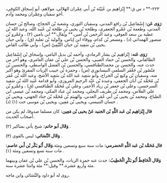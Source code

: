 ٢٢٣-** د س ق:** إِبْرَاهِيم بن عُيَيْنَة بْن أَبي عِمْران الهلالي، مولاهم، أبو إسحاق الكوفي، أخو سفيان وعِمْران ومحمد وآدم.

**رَوَى عَن:** إِسْمَاعِيل بْن رافع المدني، وسفيان الثوري، وشعبة بْن الحجاج، وصالح بْن حسان المدني، وطعمة بْن عَمْرو الجعفري، وطلحة بْن يحيى بْن طلحة بْن عُبَيد الله، وعبد الله بْن عطية بن سعد العوفي، وعبد الرحمن بْن آمين،** ويُقال:** ابن يامين (٢) ، وعَمْرو بْن منصور الهمداني (د) ، ومسعر بْن كدام، ووقاء ابن إياس، والوليد بْن ثعلبة (ق) ، وأبي حيان يحيى بْن سَعِيد بْن حيان التَّيْمِيّ (س) ، وأبي طالب القاص.

**رَوَى عَنه:** إِبْرَاهِيم بْن بشار الرمادي، وأحمد بْن بديل اليامي، وإسحاق بْن إِسْمَاعِيل الطالقاني، والحسن بْن حماد الضبي، والحسن بْن علي بْن عفان العامري، وهو آخر من حدث عنه، والحسن بن محمدالطنافسي، والحسين بْن الفضل الواسطي، والحسين بْن مَنْصُور بْن جَعْفَر السلمي النيسابوري (س) ، وحمزة بْن حبيب الزيات المقرئ وهو أكبر منه، وسفيان بْن وكيع بْن الجراح، وأبو سَعِيد عَبد الله بْن سَعِيد الأشج، وعبد الله بْن عُمَر بْن مُحَمَّد بْن أبان الجعفي، وعبدة بْن عَبْد الرحيم المروزي، وأبو قدامة عُبَيد الله بْن سَعِيد السرخسي، وعلي بْن جعفر بْن زياد الأحمر، وعلي بْن مُحَمَّد الطنافسي (ق) ، وعَمْرو بْن علي الفلاس، ومحمد بْن طريف البجلي، ومحمد بْن عباد المكي، ومحمد بْن عيسى ابن الطباع، ومحمد بْن يحيى بْن أَبي عُمَر العدني، والهيثم بْن مُحَمَّد بْن جناد الجهني، ويحيى بْن حسان التنيسي، ويحيى بْن مَعِين، ويحيى بْن موسى خت (١) (د) .

**قال إِبْرَاهِيم بْن عَبد اللَّهِ بْن الجنيد عَنْ يحيى بْن مَعِين:** كان مسلما صدوقا، لم يكن من أصحاب الحديث.

**وَقَال أبو حاتم:** شيخ يأتي بمناكير (٢) .

**وَقَال النَّسَائي:** ليس بالقوي (٣) .

**قال مُحَمَّد بْن عَبد اللَّهِ الحضرمي:** مات سنة سبع وتسعين ومئة.**وَقَال أَبُو بَكْر بْن أَبي عاصم:** مات سنة تسع وتسعين ومئة (١) .

**وَقَال الْحَافِظُ أَبُو بَكْرٍ الْخَطِيبُ:** حدث عنه حمزة الزيات، والحسن بْن علي بْن عفان وبينهما مئة وأربع عشرة،** وقيل:** مئة واثنتا عشرة سنة.

روى له أبو داود والنَّسَائي وابن ماجه.